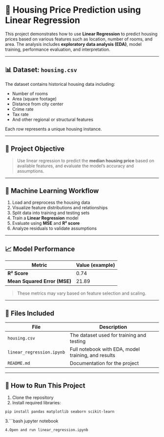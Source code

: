 # 🏡 Housing Price Prediction using Linear Regression

This project demonstrates how to use **Linear Regression** to predict housing prices based on various features such as location, number of rooms, and area. The analysis includes **exploratory data analysis (EDA)**, model training, performance evaluation, and interpretation.

---

## 📊 Dataset: `housing.csv`

The dataset contains historical housing data including:

- Number of rooms
- Area (square footage)
- Distance from city center
- Crime rate
- Tax rate
- And other regional or structural features

Each row represents a unique housing instance.

---

## 🎯 Project Objective

> Use linear regression to predict the **median housing price** based on available features, and evaluate the model’s accuracy and assumptions.

---

## 🧠 Machine Learning Workflow

1. Load and preprocess the housing data
2. Visualize feature distributions and relationships
3. Split data into training and testing sets
4. Train a **Linear Regression** model
5. Evaluate using **MSE** and **R² score**
6. Analyze residuals to validate assumptions

---

## 📈 Model Performance

| Metric | Value (example) |
|--------|-----------------|
| **R² Score** | 0.74 |
| **Mean Squared Error (MSE)** | 21.89 |

> These metrics may vary based on feature selection and scaling.

---

## 📂 Files Included

| File | Description |
|------|-------------|
| `housing.csv` | The dataset used for training and testing |
| `linear_regression.ipynb` | Full notebook with EDA, model training, and results |
| `README.md` | Documentation for the project |

---

## 🚀 How to Run This Project

1. Clone the repository
2. Install required libraries:

```bash
pip install pandas matplotlib seaborn scikit-learn
```
3.```bash
jupyter notebook
```
4.Open and run linear_regression.ipynb
